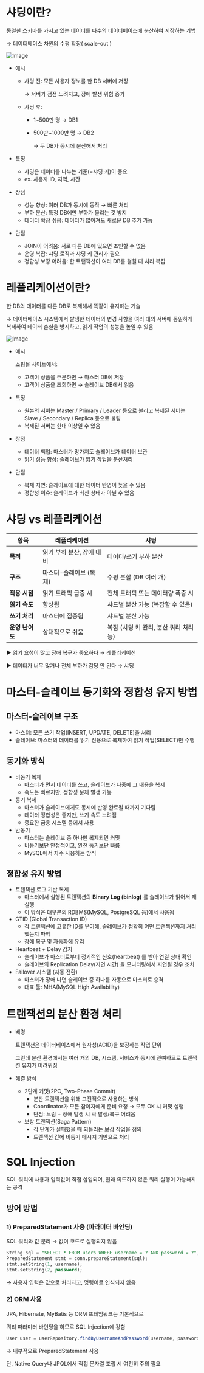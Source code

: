 # 샤딩이란?

동일한 스키마를 가지고 있는 데이터를 다수의 데이터베이스에 분산하여 저장하는 기법

→ 데이터베이스 차원의 수평 확장( scale-out )

![Image](https://github.com/user-attachments/assets/511c7d3c-c1e7-4a6a-af84-f4e07f678cac)

- 예시
    - 샤딩 전: 모든 사용자 정보를 한 DB 서버에 저장
        
        → 서버가 점점 느려지고, 장애 발생 위험 증가
        
    - 샤딩 후:
        - 1~500만 명 → DB1
        - 500만~1000만 명 → DB2
        
          → 두 DB가 동시에 분산해서 처리
        
- 특징
    - 샤딩은 데이터를 나누는 기준(=샤딩 키)이 중요
    - ex. 사용자 ID, 지역, 시간
- 장점
    - 성능 향상: 여러 DB가 동시에 동작 → 빠른 처리
    - 부하 분산: 특정 DB에만 부하가 몰리는 것 방지
    - 데이터 확장 쉬움: 데이터가 많아져도 새로운 DB 추가 가능
- 단점
    - JOIN이 어려움: 서로 다른 DB에 있으면 조인할 수 없음
    - 운영 복잡: 샤딩 로직과 샤딩 키 관리가 필요
    - 정합성 보장 어려움: 한 트랜잭션이 여러 DB를 걸칠 때 처리 복잡

# 레플리케이션이란?

한 DB의 데이터를 다른 DB로 복제해서 똑같이 유지하는 기술

→ 데이터베이스 시스템에서 발생한 데이터의 변경 사항을 여러 대의 서버에 동일하게 복제하여 데이터 손실을 방지하고, 읽기 작업의 성능을 높일 수 있음

![Image](https://github.com/user-attachments/assets/d0483d16-8898-498c-aee9-1dece621dfd4)

- 예시
    
    쇼핑몰 사이트에서:
    
    - 고객이 상품을 주문하면 → 마스터 DB에 저장
    - 고객이 상품을 조회하면 → 슬레이브 DB에서 읽음
- 특징
    - 원본의 서버는 Master / Primary / Leader 등으로 불리고 복제된 서버는 Slave / Secondary / Replica 등으로 불림
    - 복제된 서버는 한대 이상일 수 있음
- 장점
    - 데이터 백업: 마스터가 망가져도 슬레이브가 데이터 보관
    - 읽기 성능 향상: 슬레이브가 읽기 작업을 분산처리
- 단점
    - 복제 지연: 슬레이브에 대한 데이터 반영이 늦을 수 있음
    - 정합성 이슈: 슬레이브가 최신 상태가 아닐 수 있음

# 샤딩 vs 레플리케이션
| 항목 | 레플리케이션 | 샤딩 |
| --- | --- | --- |
| **목적** | 읽기 부하 분산, 장애 대비 | 데이터/쓰기 부하 분산 |
| **구조** | 마스터-슬레이브 (복제) | 수평 분할 (DB 여러 개) |
| **적용 시점** | 읽기 트래픽 급증 시 | 전체 트래픽 또는 데이터량 폭증 시 |
| **읽기 속도** | 향상됨 | 샤드별 분산 가능 (복잡할 수 있음) |
| **쓰기 처리** | 마스터에 집중됨 | 샤드별 분산 가능 |
| **운영 난이도** | 상대적으로 쉬움 | 복잡 (샤딩 키 관리, 분산 쿼리 처리 등) |

▶️ 읽기 요청이 많고 장애 복구가 중요하다 → 레플리케이션

▶️ 데이터가 너무 많거나 전체 부하가 감당 안 된다 → 샤딩

# 마스터-슬레이브 동기화와 정합성 유지 방법

## 마스터-슬레이브 구조

- 마스터: 모든 쓰기 작업(INSERT, UPDATE, DELETE)을 처리
- 슬레이브: 마스터의 데이터를 읽기 전용으로 복제하여 읽기 작업(SELECT)만 수행

## 동기화 방식

- 비동기 복제
    - 마스터가 먼저 데이터를 쓰고, 슬레이브가 나중에 그 내용을 복제
    - 속도는 빠르지만, 정합성 문제 발생 가능
- 동기 복제
    - 마스터가 슬레이브에게도 동시에 반영 완료될 때까지 기다림
    - 데이터 정합성은 좋지만, 쓰기 속도 느려짐
    - 중요한 금융 시스템 등에서 사용
- 반동기
    - 마스터는 슬레이브 중 하나만 복제되면 커밋
    - 비동기보단 안정적이고, 완전 동기보단 빠름
    - MySQL에서 자주 사용하는 방식

## 정합성 유지 방법

- 트랜잭션 로그 기반 복제
    - 마스터에서 실행된 트랜잭션의 **Binary Log (binlog)** 를 슬레이브가 읽어서 재실행
    - 이 방식은 대부분의 RDBMS(MySQL, PostgreSQL 등)에서 사용됨
- GTID (Global Transaction ID)
    - 각 트랜잭션에 고유한 ID를 부여해, 슬레이브가 정확히 어떤 트랜잭션까지 처리했는지 파악
    - 장애 복구 및 자동화에 유리
- Heartbeat + Delay 감지
    - 슬레이브가 마스터로부터 정기적인 신호(heartbeat) 를 받아 연결 상태 확인
    - 슬레이브의 Replication Delay(지연 시간) 을 모니터링해서 지연될 경우 조치
- Failover 시스템 (자동 전환)
    - 마스터가 장애 나면 슬레이브 중 하나를 자동으로 마스터로 승격
    - 대표 툴: MHA(MySQL High Availability)

# 트랜잭션의 분산 환경 처리

- 배경
    
    트랜잭션은 데이터베이스에서 원자성(ACID)을 보장하는 작업 단위
    
    그런데 분산 환경에서는 여러 개의 DB, 시스템, 서비스가 동시에 관여하므로 트랜잭션 유지가 어려워짐
    
- 해결 방식
    - 2단계 커밋(2PC, Two-Phase Commit)
        - 분산 트랜잭션을 위해 고전적으로 사용하는 방식
        - Coordinator가 모든 참여자에게 준비 요청 → 모두 OK 시 커밋 실행
        - 단점: 느림 + 장애 발생 시 락 발생/복구 어려움
    - 보상 트랜잭션(Saga Pattern)
        - 각 단계가 실패했을 때 되돌리는 보상 작업을 정의
        - 트랜잭션 간에 비동기 메시지 기반으로 처리

# SQL Injection

SQL 쿼리에 사용자 입력값이 직접 삽입되어, 원래 의도하지 않은 쿼리 실행이 가능해지는 공격

## 방어 방법

### 1) **PreparedStatement 사용 (파라미터 바인딩)**

SQL 쿼리와 값 분리 → 값이 코드로 실행되지 않음

```sql
String sql = "SELECT * FROM users WHERE username = ? AND password = ?";
PreparedStatement stmt = conn.prepareStatement(sql);
stmt.setString(1, username);
stmt.setString(2, password);

```

→ 사용자 입력은 값으로 처리되고, 명령어로 인식되지 않음

### 2) **ORM 사용**

JPA, Hibernate, MyBatis 등 ORM 프레임워크는 기본적으로

쿼리 파라미터 바인딩을 하므로 SQL Injection에 강함

```java
User user = userRepository.findByUsernameAndPassword(username, password);
```

→ 내부적으로 PreparedStatement 사용

단, Native Query나 JPQL에서 직접 문자열 조립 시 여전히 주의 필요